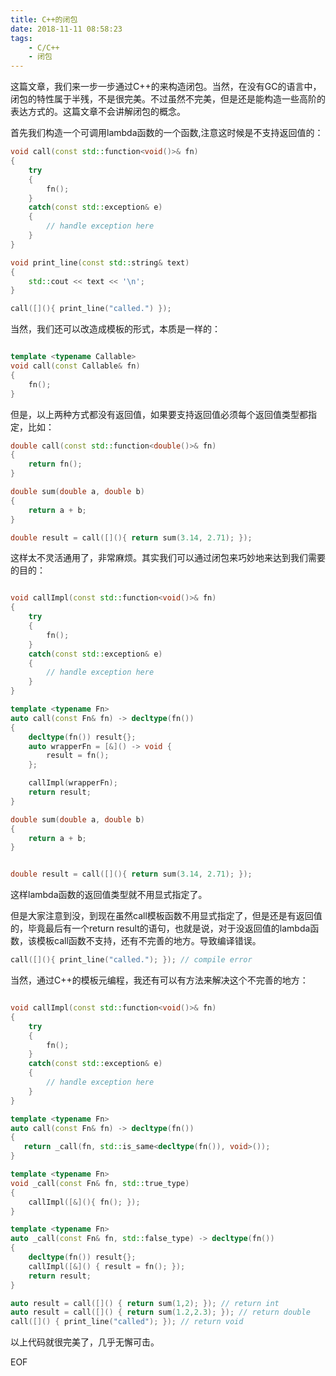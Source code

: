 ```yaml
---
title: C++的闭包
date: 2018-11-11 08:58:23
tags:
    - C/C++
    - 闭包
---
```


这篇文章，我们来一步一步通过C++的来构造闭包。当然，在没有GC的语言中，闭包的特性属于半残，不是很完美。不过虽然不完美，但是还是能构造一些高阶的表达方式的。这篇文章不会讲解闭包的概念。

首先我们构造一个可调用lambda函数的一个函数,注意这时候是不支持返回值的：

```cpp
void call(const std::function<void()>& fn)
{
    try
    {
        fn();
    }
    catch(const std::exception& e)
    {
        // handle exception here
    }
}

void print_line(const std::string& text)
{
    std::cout << text << '\n';
}

call([](){ print_line("called.") });

```

当然，我们还可以改造成模板的形式，本质是一样的：

```cpp

template <typename Callable>
void call(const Callable& fn)
{
    fn();
}

```

但是，以上两种方式都没有返回值，如果要支持返回值必须每个返回值类型都指定，比如：

```cpp
double call(const std::function<double()>& fn)
{
    return fn();
}

double sum(double a, double b)
{
    return a + b;
}

double result = call([](){ return sum(3.14, 2.71); });

```

这样太不灵活通用了，非常麻烦。其实我们可以通过闭包来巧妙地来达到我们需要的目的：

```cpp

void callImpl(const std::function<void()>& fn)
{
    try
    {
        fn();
    }
    catch(const std::exception& e)
    {
        // handle exception here
    }
}

template <typename Fn>
auto call(const Fn& fn) -> decltype(fn())
{
    decltype(fn()) result{};
    auto wrapperFn = [&]() -> void {
        result = fn();
    };

    callImpl(wrapperFn);
    return result;
}

double sum(double a, double b)
{
    return a + b;
}


double result = call([](){ return sum(3.14, 2.71); });

```

这样lambda函数的返回值类型就不用显式指定了。

但是大家注意到没，到现在虽然call模板函数不用显式指定了，但是还是有返回值的，毕竟最后有一个return result的语句，也就是说，对于没返回值的lambda函数，该模板call函数不支持，还有不完善的地方。导致编译错误。

```cpp
call([](){ print_line("called."); }); // compile error
```

当然，通过C++的模板元编程，我还有可以有方法来解决这个不完善的地方：

```cpp

void callImpl(const std::function<void()>& fn)
{
    try
    {
        fn();
    }
    catch(const std::exception& e)
    {
        // handle exception here
    }
}

template <typename Fn>
auto call(const Fn& fn) -> decltype(fn())
{
   return _call(fn, std::is_same<decltype(fn()), void>());
}

template <typename Fn>
void _call(const Fn& fn, std::true_type)
{
    callImpl([&](){ fn(); });
}

template <typename Fn>
auto _call(const Fn& fn, std::false_type) -> decltype(fn())
{
    decltype(fn()) result{};
    callImpl([&]() { result = fn(); });
    return result;
}

auto result = call([]() { return sum(1,2); }); // return int
auto result = call([]() { return sum(1.2,2.3); }); // return double
call([]() { print_line("called"); }); // return void

```

以上代码就很完美了，几乎无懈可击。

EOF
